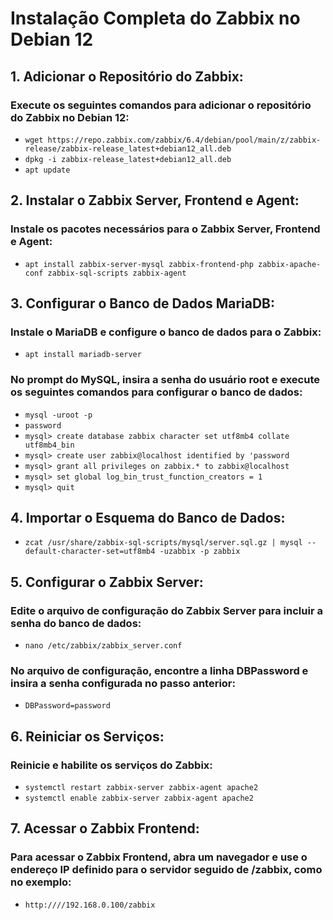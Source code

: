 # Instalação Completa do Zabbix no Debian 12

## 1. Adicionar o Repositório do Zabbix:
### Execute os seguintes comandos para adicionar o repositório do Zabbix no Debian 12:
- `wget https://repo.zabbix.com/zabbix/6.4/debian/pool/main/z/zabbix-release/zabbix-release_latest+debian12_all.deb`
- `dpkg -i zabbix-release_latest+debian12_all.deb`
- `apt update`

## 2. Instalar o Zabbix Server, Frontend e Agent:
### Instale os pacotes necessários para o Zabbix Server, Frontend e Agent:
- `apt install zabbix-server-mysql zabbix-frontend-php zabbix-apache-conf zabbix-sql-scripts zabbix-agent`

## 3. Configurar o Banco de Dados MariaDB:
### Instale o MariaDB e configure o banco de dados para o Zabbix:
- `apt install mariadb-server`
### No prompt do MySQL, insira a senha do usuário root e execute os seguintes comandos para configurar o banco de dados:
- `mysql -uroot -p`
- `password` 
- `mysql> create database zabbix character set utf8mb4 collate utf8mb4_bin`
- `mysql> create user zabbix@localhost identified by 'password`
- `mysql> grant all privileges on zabbix.* to zabbix@localhost`
- `mysql> set global log_bin_trust_function_creators = 1`
- `mysql> quit`

## 4. Importar o Esquema do Banco de Dados:
- `zcat /usr/share/zabbix-sql-scripts/mysql/server.sql.gz | mysql --default-character-set=utf8mb4 -uzabbix -p zabbix`

## 5. Configurar o Zabbix Server:
### Edite o arquivo de configuração do Zabbix Server para incluir a senha do banco de dados:
- `nano /etc/zabbix/zabbix_server.conf`
### No arquivo de configuração, encontre a linha DBPassword e insira a senha configurada no passo anterior:
- `DBPassword=password`
## 6. Reiniciar os Serviços:
### Reinicie e habilite os serviços do Zabbix:
- `systemctl restart zabbix-server zabbix-agent apache2`
- `systemctl enable zabbix-server zabbix-agent apache2`

## 7. Acessar o Zabbix Frontend:
### Para acessar o Zabbix Frontend, abra um navegador e use o endereço IP definido para o servidor seguido de /zabbix, como no exemplo:
- `http:////192.168.0.100/zabbix`

